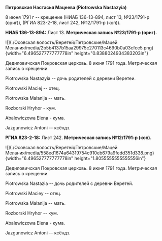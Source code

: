 **Петровская Настасья Мацеева (Piotrowska Nastazyia)**

8 июня 1791 г -- крещение (НИАБ 136-13-894, лист 13, №23/1791-р (ориг)),
(РГИА 823-2-18, лист 242, №12/1791-р (коп)).

**НИАБ 136-13-894:** Лист 13. **Метрическая запись №23/1791-р (ориг).**

![](./Осовская волость/Веретей/Петровские/Мацей Мелания/media/2b5b4137b15aa29975c270113c4690b0a03cfce5.png){width="6.496527777777778in"
height="0.8388024934383203in"}

Дедиловичская Покровская церковь. 8 июня 1791 года. Метрическая запись о
крещении.

Piotrowska Nastazyia -- дочь родителей с деревни Веретеи.

Piotrowski Maciej -- отец.

Piotrowska Małanija -- мать.

Rozborski Hryhor - кум.

Abalewiczowa Elena - кума.

Jazgunowicz Antoni -- ксёндз.

**РГИА 823-2-18:** Лист 242. **Метрическая запись №12/1791-р (коп).**

![](./Осовская волость/Веретей/Петровские/Мацей Мелания/media/558ed1674a64319754c910eb679a9fedd351d338.png){width="6.496527777777778in"
height="1.8055555555555556in"}

Дедиловичская Покровская церковь. 8 июня 1791 года. Метрическая запись о
крещении.

Piotrowska Nastazia -- дочь родителей с деревни Веретей.

Piotrowski Maciey -- отец.

Piotrowska Małanija -- мать.

Rozborski Hryhor -- кум.

Abalewiczowa Elena - кума.

Jazgunowicz Antoni -- ксёндз.
